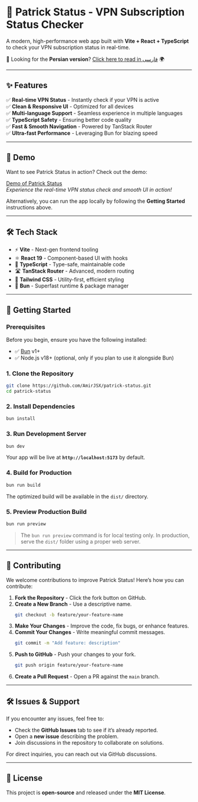 # 🚀 **Patrick Status** - VPN Subscription Status Checker

A modern, high-performance web app built with **Vite + React + TypeScript** to check your VPN subscription status in real-time.

📖 Looking for the **Persian version**? [Click here to read in فارسی](README_fa.md) 🌍

---

## ✨ **Features**

✅ **Real-time VPN Status** - Instantly check if your VPN is active  
✅ **Clean & Responsive UI** - Optimized for all devices  
✅ **Multi-language Support** - Seamless experience in multiple languages  
✅ **TypeScript Safety** - Ensuring better code quality  
✅ **Fast & Smooth Navigation** - Powered by TanStack Router  
✅ **Ultra-fast Performance** - Leveraging Bun for blazing speed

---

## 🎥 **Demo**

Want to see Patrick Status in action? Check out the demo:

[Demo of Patrick Status](https://demo.patrickstatus.com/)  
_Experience the real-time VPN status check and smooth UI in action!_

Alternatively, you can run the app locally by following the **Getting Started** instructions above.

---

## 🛠️ **Tech Stack**

- ⚡ **Vite** - Next-gen frontend tooling
- ⚛️ **React 19** - Component-based UI with hooks
- 📜 **TypeScript** - Type-safe, maintainable code
- 🛣️ **TanStack Router** - Advanced, modern routing
- 🎨 **Tailwind CSS** - Utility-first, efficient styling
- 🚀 **Bun** - Superfast runtime & package manager

---

## 🚀 **Getting Started**

### **Prerequisites**

Before you begin, ensure you have the following installed:

- ✅ [Bun](https://bun.sh/) v1+
- ✅ Node.js v18+ (optional, only if you plan to use it alongside Bun)

### **1. Clone the Repository**

```bash
git clone https://github.com/AmirJSX/patrick-status.git
cd patrick-status
```

### **2. Install Dependencies**

```bash
bun install
```

### **3. Run Development Server**

```bash
bun dev
```

Your app will be live at **`http://localhost:5173`** by default.

### **4. Build for Production**

```bash
bun run build
```

The optimized build will be available in the `dist/` directory.

### **5. Preview Production Build**

```bash
bun run preview
```

> The `bun run preview` command is for local testing only. In production, serve the `dist/` folder using a proper web server.

---

## 🤝 **Contributing**

We welcome contributions to improve Patrick Status! Here’s how you can contribute:

1. **Fork the Repository** - Click the fork button on GitHub.
2. **Create a New Branch** - Use a descriptive name.
   ```bash
   git checkout -b feature/your-feature-name
   ```
3. **Make Your Changes** - Improve the code, fix bugs, or enhance features.
4. **Commit Your Changes** - Write meaningful commit messages.
   ```bash
   git commit -m "Add feature: description"
   ```
5. **Push to GitHub** - Push your changes to your fork.
   ```bash
   git push origin feature/your-feature-name
   ```
6. **Create a Pull Request** - Open a PR against the `main` branch.

---

## 🛠 **Issues & Support**

If you encounter any issues, feel free to:

- Check the **GitHub Issues** tab to see if it’s already reported.
- Open a **new issue** describing the problem.
- Join discussions in the repository to collaborate on solutions.

For direct inquiries, you can reach out via GitHub discussions.

---

## 📜 **License**

This project is **open-source** and released under the **MIT License**.
